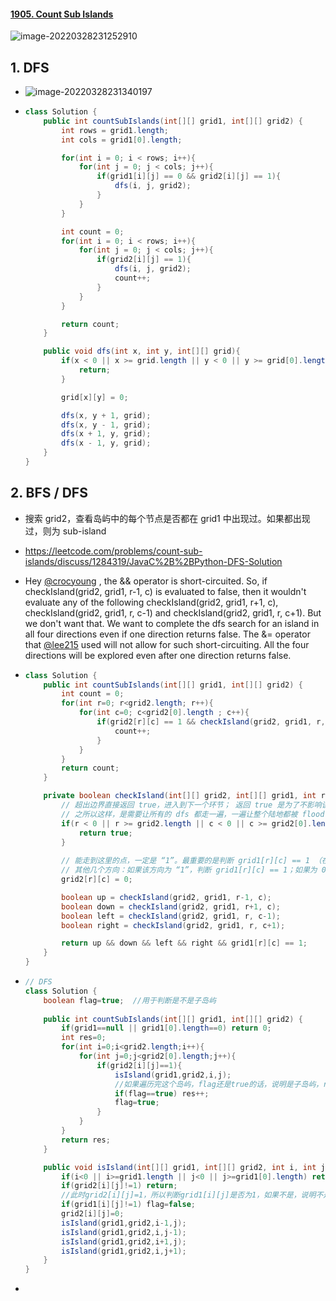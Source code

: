 #### [1905. Count Sub Islands](https://leetcode-cn.com/problems/count-sub-islands/)

![image-20220328231252910](https://raw.githubusercontent.com/TWDH/Leetcode-From-Zero/pictures/img/image-20220328231252910.png)

## 1. DFS

- ![image-20220328231340197](https://raw.githubusercontent.com/TWDH/Leetcode-From-Zero/pictures/img/image-20220328231340197.png)

- ```java
  class Solution {
      public int countSubIslands(int[][] grid1, int[][] grid2) {
          int rows = grid1.length;
          int cols = grid1[0].length;
  
          for(int i = 0; i < rows; i++){
              for(int j = 0; j < cols; j++){
                  if(grid1[i][j] == 0 && grid2[i][j] == 1){
                      dfs(i, j, grid2);
                  }
              }
          }
  
          int count = 0;
          for(int i = 0; i < rows; i++){
              for(int j = 0; j < cols; j++){
                  if(grid2[i][j] == 1){
                      dfs(i, j, grid2);
                      count++;
                  }
              }
          }
  
          return count;
      }
  
      public void dfs(int x, int y, int[][] grid){
          if(x < 0 || x >= grid.length || y < 0 || y >= grid[0].length || grid[x][y] == 0){
              return;
          }
  
          grid[x][y] = 0;
  
          dfs(x, y + 1, grid);
          dfs(x, y - 1, grid);
          dfs(x + 1, y, grid);
          dfs(x - 1, y, grid);
      }
  }
  ```

## 2. BFS / DFS

- 搜索 grid2，查看岛屿中的每个节点是否都在 grid1 中出现过。如果都出现过，则为 sub-island

- https://leetcode.com/problems/count-sub-islands/discuss/1284319/JavaC%2B%2BPython-DFS-Solution

- Hey [@crocyoung](https://leetcode.com/crocyoung) , the && operator is short-circuited. So, if checkIsland(grid2, grid1, r-1, c) is evaluated to false, then it wouldn't evaluate any of the following checkIsland(grid2, grid1, r+1, c), checkIsland(grid2, grid1, r, c-1) and checkIsland(grid2, grid1, r, c+1). But we don't want that. We want to complete the dfs search for an island in all four directions even if one direction returns false. The &= operator that [@lee215](https://leetcode.com/lee215) used will not allow for such short-circuiting. All the four directions will be explored even after one direction returns false.

- ```java
  class Solution {
      public int countSubIslands(int[][] grid1, int[][] grid2) {
          int count = 0;
          for(int r=0; r<grid2.length; r++){
              for(int c=0; c<grid2[0].length ; c++){
                  if(grid2[r][c] == 1 && checkIsland(grid2, grid1, r, c)){
                      count++;
                  }
              }
          }
          return count;
      }
  
      private boolean checkIsland(int[][] grid2, int[][] grid1, int r, int c){
          // 超出边界直接返回 true，进入到下一个环节； 返回 true 是为了不影响该节点本身判断是不是 sub-island
          // 之所以这样，是需要让所有的 dfs 都走一遍，一遍让整个陆地都被 flood
          if(r < 0 || r >= grid2.length || c < 0 || c >= grid2[0].length || grid2[r][c] == 0) {
              return true;
          }
          
          // 能走到这里的点，一定是 “1”。最重要的是判断 grid1[r][c] == 1 （在 grid2 为 1 的点一定在 grid1 也为1 才是 sub-island）
          // 其他几个方向：如果该方向为 “1”，判断 grid1[r][c] == 1；如果为 0 直接 返回 true 代表略过
          grid2[r][c] = 0;
  
          boolean up = checkIsland(grid2, grid1, r-1, c);
          boolean down = checkIsland(grid2, grid1, r+1, c);
          boolean left = checkIsland(grid2, grid1, r, c-1); 
          boolean right = checkIsland(grid2, grid1, r, c+1); 
  
          return up && down && left && right && grid1[r][c] == 1;  
      }
  }
  ```



- ```java
  // DFS
  class Solution {
      boolean flag=true;  //用于判断是不是子岛屿
      
      public int countSubIslands(int[][] grid1, int[][] grid2) {
          if(grid1==null || grid1[0].length==0) return 0;
          int res=0;
          for(int i=0;i<grid2.length;i++){
              for(int j=0;j<grid2[0].length;j++){
                  if(grid2[i][j]==1){
                      isIsland(grid1,grid2,i,j);
                      //如果遍历完这个岛屿，flag还是true的话，说明是子岛屿，res++
                      if(flag==true) res++;
                      flag=true;
                  }
              }
          }
          return res;
      }
  
      public void isIsland(int[][] grid1, int[][] grid2, int i, int j){
          if(i<0 || i>=grid1.length || j<0 || j>=grid1[0].length) return;
          if(grid2[i][j]!=1) return;
          //此时grid2[i][j]=1，所以判断grid1[i][j]是否为1，如果不是，说明不是子岛屿，将flag=false
          if(grid1[i][j]!=1) flag=false; 
          grid2[i][j]=0;
          isIsland(grid1,grid2,i-1,j);
          isIsland(grid1,grid2,i,j-1);
          isIsland(grid1,grid2,i+1,j);
          isIsland(grid1,grid2,i,j+1);
      } 
  }
  ```

- 